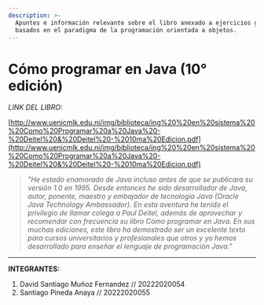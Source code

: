 ```yaml
---
description: >-
  Apuntes e información relevante sobre el libro anexado a ejercicios guía
  basados en el paradigma de la programación orientada a objetos.
---
```


# Cómo programar en Java (10° edición)

*LINK DEL LIBRO:*

[http://www.uenicmlk.edu.ni/img/biblioteca/ing%20%20en%20sistema%20%20Como%20Programar%20a%20Java%20-%20Deitel%20&%20Deitel%20-%2010ma%20Edicion.pdf](http://www.uenicmlk.edu.ni/img/biblioteca/ing%20%20en%20sistema%20%20Como%20Programar%20a%20Java%20-%20Deitel%20&%20Deitel%20-%2010ma%20Edicion.pdf)

> _"He estado enamorado de Java incluso antes de que se publicara su versión 1.0 en 1995. Desde entonces he sido desarrollador de Java, autor, ponente, maestro y embajador de tecnología Java (Oracle Java Technology Ambassador). En esta aventura he tenido el privilegio de llamar colega a Paul Deitel, además de aprovechar y recomendar con frecuencia su libro Cómo programar en Java. En sus muchas ediciones, este libro ha demostrado ser un excelente texto para cursos universitarios y profesionales que otros y yo hemos desarrollado para enseñar el lenguaje de programación Java."_


***
**INTEGRANTES:**
1. David Santiago Muñoz Fernandez // 20222020054
2. Santiago Pineda Anaya // 20222020055 